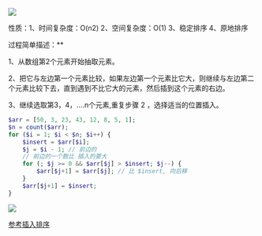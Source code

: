 ![](https://ws2.sinaimg.cn/large/006tKfTcly1g0gfsiwf98j30970cyglu.jpg)



性质：1、时间复杂度：O(n2)  2、空间复杂度：O(1)  3、稳定排序  4、原地排序



过程简单描述：**

1、从数组第2个元素开始抽取元素。

2、把它与左边第一个元素比较，如果左边第一个元素比它大，则继续与左边第二个元素比较下去，直到遇到不比它大的元素，然后插到这个元素的右边。

3、继续选取第3，4，….n个元素,重复步骤 2 ，选择适当的位置插入。

```php
$arr = [50, 3, 23, 43, 12, 8, 5, 1];
$n = count($arr);
for ($i = 1; $i < $n; $i++) {
    $insert = $arr[$i];
    $j = $i - 1; // 前边的
    // 前边的一个数比 插入的要大
    for (; $j >= 0 && $arr[$j] > $insert; $j--) {
        $arr[$j+1] = $arr[$j]; // 比 $insert, 向后移
    }
    $arr[$j+1] = $insert;
}

```

![](https://ws4.sinaimg.cn/large/006tKfTcly1g0gg6vpfn0g30n00e5jvw.gif)



[参考插入排序](https://mp.weixin.qq.com/s?__biz=MzU1MDE4MzUxNA==&mid=2247483924&idx=1&sn=936546a8b0d20ff8cc0b851311517e7f&scene=21#wechat_redirect)